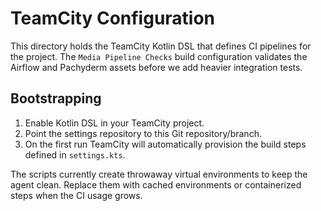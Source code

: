 # TeamCity Configuration

This directory holds the TeamCity Kotlin DSL that defines CI pipelines for the
project. The `Media Pipeline Checks` build configuration validates the Airflow
and Pachyderm assets before we add heavier integration tests.

## Bootstrapping

1. Enable Kotlin DSL in your TeamCity project.
2. Point the settings repository to this Git repository/branch.
3. On the first run TeamCity will automatically provision the build steps
   defined in `settings.kts`.

The scripts currently create throwaway virtual environments to keep the agent
clean. Replace them with cached environments or containerized steps when the CI
usage grows.
